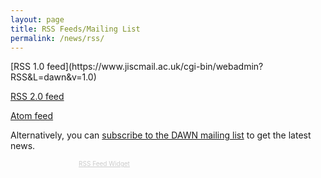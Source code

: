 ```yaml
---
layout: page
title: RSS Feeds/Mailing List
permalink: /news/rss/
---
```

<div markdown="1" style="overflow: auto;">
[RSS 1.0 feed](https://www.jiscmail.ac.uk/cgi-bin/webadmin?RSS&L=dawn&v=1.0)  

[RSS 2.0 feed](https://www.jiscmail.ac.uk/cgi-bin/webadmin?RSS&L=dawn&v=2.0)  

[Atom feed](https://www.jiscmail.ac.uk/cgi-bin/webadmin?RSS&L=dawn&v=ATOM1.0)

Alternatively, you can [subscribe to the DAWN mailing list](https://www.jiscmail.ac.uk/cgi-bin/webadmin?SUBED1=dawn&A=1) to get the latest news.


<div>
<!-- start feedwind code --><script type="text/javascript">document.write('\x3Cscript type="text/javascript" src="' + ('https:' == document.location.protocol ? 'https://' : 'http://') + 'feed.mikle.com/js/rssmikle.js">\x3C/script>');</script><script type="text/javascript">(function() {var params = {rssmikle_url: "https://www.jiscmail.ac.uk/cgi-bin/webadmin?RSS&L=dawn&v=2.0",rssmikle_frame_width: "300",rssmikle_frame_height: "400",frame_height_by_article: "0",rssmikle_target: "_blank",rssmikle_font: "Arial, Helvetica, sans-serif",rssmikle_font_size: "12",rssmikle_border: "off",responsive: "off",rssmikle_css_url: "",text_align: "left",text_align2: "left",corner: "off",scrollbar: "on",autoscroll: "off",scrolldirection: "up",scrollstep: "3",mcspeed: "20",sort: "Off",rssmikle_title: "on",rssmikle_title_sentence: "DAWN Mailing List",rssmikle_title_link: "",rssmikle_title_bgcolor: "#0066FF",rssmikle_title_color: "#FFFFFF",rssmikle_title_bgimage: "",rssmikle_item_bgcolor: "#FFFFFF",rssmikle_item_bgimage: "",rssmikle_item_title_length: "55",rssmikle_item_title_color: "#0066FF",rssmikle_item_border_bottom: "on",rssmikle_item_description: "on",item_link: "on",rssmikle_item_description_length: "150",rssmikle_item_description_color: "#666666",rssmikle_item_date: "gl1",rssmikle_timezone: "Etc/GMT",datetime_format: "%b %e, %Y %l:%M %p",item_description_style: "text",item_thumbnail: "full",item_thumbnail_selection: "auto",article_num: "15",rssmikle_item_podcast: "off",keyword_inc: "",keyword_exc: ""};feedwind_show_widget_iframe(params);})();</script><div style="font-size:10px; text-align:center; width:300px;"><a href="http://feed.mikle.com/" target="_blank" style="color:#CCCCCC;">RSS Feed Widget</a><!--Please display the above link in your web page according to Terms of Service.--></div><!--  end  feedwind code -->
</div>

</div>
